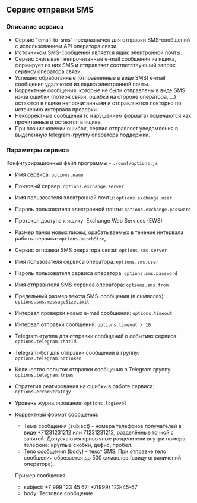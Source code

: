 ## Сервис отправки SMS

### Описание сервиса
- Сервис "email-to-sms" предназначен для отправки SMS-сообщений с использованием API оператора связи.
- Источником SMS-сообщений является ящик электронной почты.
- Сервис считывает непрочитанные e-mail сообщения из ящика, формирует из них SMS и отправляет соответствующий запрос сервису оператора связи.
- Успешно обработанные (отправленные в виде SMS) e-mail сообщения удаляются из ящика электронной почты.
- Корректные сообщения, которые не были отправлены в виде SMS из-за ошибки (потеря связи, ошибки на стороне оператора, ...)
остаются в ящике непрочитанными и отправляются повторно по истечению интервала проверки.
- Некорректные сообщения (с нарушением формата) помечаются как прочитанные и остаются в ящике.
- При возникновении ошибок, сервис отправляет уведомления в выделенную telegram-группу оператора поддержки.

### Параметры сервиса
Конфигурирационный файл программы - `./conf/options.js`
- Имя сервиса: `options.name`
- Почтовый сервер: `options.exchange.server`
- Имя пользователя электронной почты: `options.exchange.user`
- Пароль пользователя электронной почты: `options.exchange.password`
- Протокол доступа к ящику: Exchange Web Services (EWS)
- Размер пачки новых писем, орабатываемых в течение интервала работы сервиса: `options.batchSize`,
- Сервис отправки SMS оператора связи: `options.sms.server`
- Имя пользователя сервиса оператора: `options.sms.user`
- Пароль пользователя сервиса оператора: `options.sms.password`
- Имя отправителя SMS сервиса оператора: `options.sms.from`
- Предельный размер текста SMS-сообщения (в символах): `options.sms.messageSizeLimit`
- Интервал проверки новых e-mail сообщений: `options.timeout`
- Интервал отправки сообщений: `options.timeout / 10`
- Telegram-группа для отправки сообщений о событиях сервиса: `options.telegram.chatId`
- Telegram-бот для отправки сообщений в группу: `options.telegram.botToken`
- Количество попыток отправки сообщения в Telegram группу: `options.telegram.tries`
- Стратегия реагирования на ошибки в работе сервиса: `options.errorStrategy`
- Уровень журналирования: `options.logLevel`
- Корректный формат сообщений:
  - Тема сообщения (subject) - номера телефонов получателей в виде +71231231212 или 71231231212, разделённые точкой с запятой.
    Допускаются привычные разделители внутри номера телефона: круглые скобки, дефис, пробел.
  - Тело сообщения (body) - текст SMS. При отправке тело сообщения обрезается до 500 символов (ввиду ограничений оператора).

  Пример сообщения:
  - subject: +7 999 123 45 67; +7(999) 123-45-67
  - body: Тестовое сообщение
